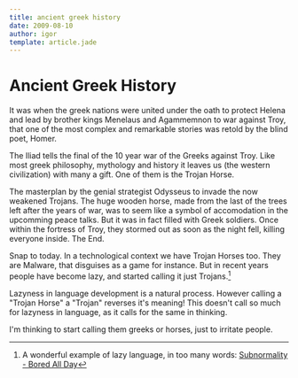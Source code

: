 ```yaml
---
title: ancient greek history
date: 2009-08-10
author: igor
template: article.jade
---
```

# Ancient Greek History
It was when the greek nations were united under the oath to protect Helena and lead by brother kings Menelaus and Agammemnon to war against Troy, that one of the most complex and remarkable stories was retold by the blind poet, Homer.

The Iliad tells the final of the 10 year war of the Greeks against Troy. Like most greek philosophy, mythology and history it leaves us (the western civilization) with many a gift. One of them is the Trojan Horse.

The masterplan by the genial strategist Odysseus to invade the now weakened Trojans. The huge wooden horse, made from the last of the trees left after the years of war, was to seem like a symbol of accomodation in the upcomming peace talks. But it was in fact filled with Greek soldiers. Once within the fortress of Troy, they stormed out as soon as the night fell, killing everyone inside. The End.

Snap to today. In a technological context we have Trojan Horses too. They are Malware, that disguises as a game for instance. But in recent years people have become lazy, and started calling it just Trojans.[^1]

Lazyness in language development is a natural process. However calling a "Trojan Horse" a "Trojan" reverses it's meaning! This doesn't call so much for lazyness in language, as it calls for the same in thinking.

I'm thinking to start calling them greeks or horses, just to irritate people.

[^1]: A wonderful example of lazy language, in too many words: [Subnormality - Bored All Day](http://www.viruscomix.com/page490.html "Thus misspoke Zaratustra")

